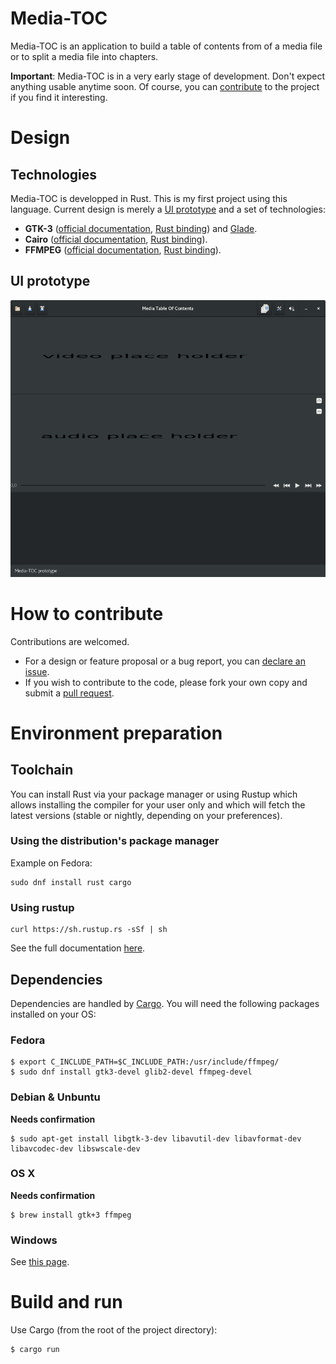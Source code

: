 # Media-TOC
Media-TOC is an application to build a table of contents from of a media file or
to split a media file into chapters.

**Important**: Media-TOC is in a very early stage of development. Don't expect
anything usable anytime soon. Of course, you can [contribute](#contribute) to the project
if you find it interesting.

# Design
## Technologies
Media-TOC is developped in Rust. This is my first project using this language.
Current design is merely a [UI prototype](#ui) and a set of technologies:
- **GTK-3** ([official documentation](https://developer.gnome.org/gtk3/stable/),
[Rust binding](https://crates.io/crates/gtk)) and [Glade](https://glade.gnome.org/).
- **Cairo** ([official documentation](https://www.cairographics.org/documentation/),
[Rust binding](https://crates.io/crates/cairo-rs)).
- **FFMPEG** ([official documentation](https://ffmpeg.org/documentation.html),
[Rust binding](https://crates.io/crates/ffmpeg)).

## <a name='ui'></a>UI prototype
![Media TOC UI prototype](assets/media-toc.png)

# <a name='contribute'></a>How to contribute
Contributions are welcomed.
- For a design or feature proposal or a bug report, you can [declare an issue](https://github.com/fengalin/media-toc/issues).
- If you wish to contribute to the code, please fork your own copy and submit a
[pull request](https://github.com/fengalin/media-toc/pulls).

# Environment preparation
## Toolchain
You can install Rust via your package manager or using Rustup which allows
installing the compiler for your user only and which will fetch the latest
versions (stable or nightly, depending on your preferences).

### Using the distribution's package manager
Example on Fedora:
```
sudo dnf install rust cargo
```

### Using rustup
```
curl https://sh.rustup.rs -sSf | sh
```
See the full documentation [here](https://github.com/rust-lang-nursery/rustup.rs#installation).

## Dependencies
Dependencies are handled by [Cargo](http://doc.crates.io/). You will need the
following packages installed on your OS:

### Fedora
```
$ export C_INCLUDE_PATH=$C_INCLUDE_PATH:/usr/include/ffmpeg/
$ sudo dnf install gtk3-devel glib2-devel ffmpeg-devel
```

### Debian & Unbuntu
**Needs confirmation**
```
$ sudo apt-get install libgtk-3-dev libavutil-dev libavformat-dev libavcodec-dev libswscale-dev
```

### OS X
**Needs confirmation**
```
$ brew install gtk+3 ffmpeg
```

### Windows
See [this page](http://gtk-rs.org/docs/requirements.html).

# Build and run
Use Cargo (from the root of the project directory):
```
$ cargo run
```

